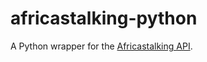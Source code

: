 # africastalking-python

A Python wrapper for the [Africastalking API](http://docs.africastalking.com/).

